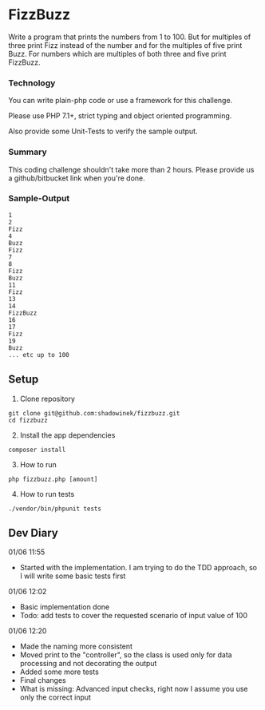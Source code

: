 # FizzBuzz

Write a program that prints the numbers from 1 to 100. But for multiples of three print Fizz instead of the number and for the multiples of five print Buzz. For numbers which are multiples of both three and five print FizzBuzz.

### Technology
You can write plain-php code or use a framework for this challenge.

Please use PHP 7.1+, strict typing and object oriented programming.

Also provide some Unit-Tests to verify the sample output.

### Summary
This coding challenge shouldn't take more than 2 hours. Please provide us a github/bitbucket link when you're done.

### Sample-Output
```
1
2
Fizz
4
Buzz
Fizz
7
8
Fizz
Buzz
11
Fizz
13
14
FizzBuzz
16
17
Fizz
19
Buzz
... etc up to 100
```

## Setup

1. Clone repository

```
git clone git@github.com:shadowinek/fizzbuzz.git
cd fizzbuzz
```

2. Install the app dependencies

```
composer install
```

3. How to run
```
php fizzbuzz.php [amount]
```

4. How to run tests
```
./vendor/bin/phpunit tests  
```

## Dev Diary
01/06 11:55
- Started with the implementation. I am trying to do the TDD approach, so I will write some basic tests first 

01/06 12:02
- Basic implementation done
- Todo: add tests to cover the requested scenario of input value of 100

01/06 12:20
- Made the naming more consistent
- Moved print to the "controller", so the class is used only for data processing and not decorating the output
- Added some more tests
- Final changes
- What is missing: Advanced input checks, right now I assume you use only the correct input
